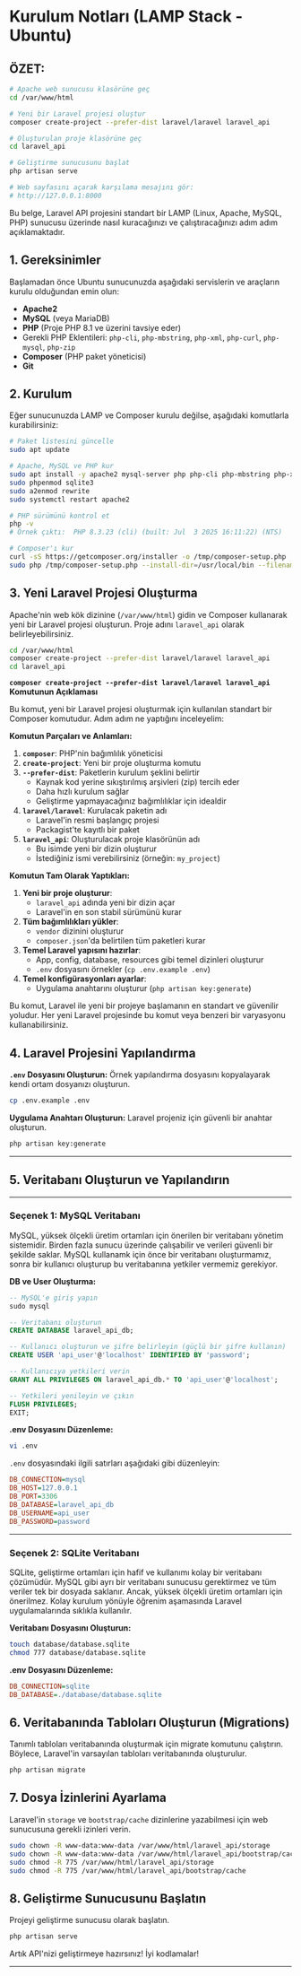 # Kurulum Notları (LAMP Stack - Ubuntu)

## ÖZET:

```bash
# Apache web sunucusu klasörüne geç
cd /var/www/html

# Yeni bir Laravel projesi oluştur
composer create-project --prefer-dist laravel/laravel laravel_api

# Oluşturulan proje klasörüne geç
cd laravel_api

# Geliştirme sunucusunu başlat
php artisan serve

# Web sayfasını açarak karşılama mesajını gör:
# http://127.0.0.1:8000

```

Bu belge, Laravel API projesini standart bir LAMP (Linux, Apache, MySQL, PHP) sunucusu üzerinde nasıl kuracağınızı ve çalıştıracağınızı adım adım açıklamaktadır.

## 1. Gereksinimler

Başlamadan önce Ubuntu sunucunuzda aşağıdaki servislerin ve araçların kurulu olduğundan emin olun:

- **Apache2**
- **MySQL** (veya MariaDB)
- **PHP** (Proje PHP 8.1 ve üzerini tavsiye eder)
- Gerekli PHP Eklentileri: `php-cli`, `php-mbstring`, `php-xml`, `php-curl`, `php-mysql`, `php-zip`
- **Composer** (PHP paket yöneticisi)
- **Git**

## 2. Kurulum

Eğer sunucunuzda LAMP ve Composer kurulu değilse, aşağıdaki komutlarla kurabilirsiniz:

```bash
# Paket listesini güncelle
sudo apt update

# Apache, MySQL ve PHP kur
sudo apt install -y apache2 mysql-server php php-cli php-mbstring php-xml php-curl php-mysql php-sqlite3 php-zip unzip
sudo phpenmod sqlite3
sudo a2enmod rewrite
sudo systemctl restart apache2

# PHP sürümünü kontrol et
php -v
# Örnek çıktı:  PHP 8.3.23 (cli) (built: Jul  3 2025 16:11:22) (NTS)

# Composer'ı kur
curl -sS https://getcomposer.org/installer -o /tmp/composer-setup.php
sudo php /tmp/composer-setup.php --install-dir=/usr/local/bin --filename=composer
```

## 3. Yeni Laravel Projesi Oluşturma

Apache'nin web kök dizinine (`/var/www/html`) gidin ve Composer kullanarak yeni bir Laravel projesi oluşturun. Proje adını `laravel_api` olarak belirleyebilirsiniz.

```bash
cd /var/www/html
composer create-project --prefer-dist laravel/laravel laravel_api
cd laravel_api
```

**`composer create-project --prefer-dist laravel/laravel laravel_api` Komutunun Açıklaması**

Bu komut, yeni bir Laravel projesi oluşturmak için kullanılan standart bir Composer komutudur. Adım adım ne yaptığını inceleyelim:

**Komutun Parçaları ve Anlamları:**

1. **`composer`**: PHP'nin bağımlılık yöneticisi
2. **`create-project`**: Yeni bir proje oluşturma komutu
3. **`--prefer-dist`**: Paketlerin kurulum şeklini belirtir
   - Kaynak kod yerine sıkıştırılmış arşivleri (zip) tercih eder
   - Daha hızlı kurulum sağlar
   - Geliştirme yapmayacağınız bağımlılıklar için idealdir
4. **`laravel/laravel`**: Kurulacak paketin adı
   - Laravel'in resmi başlangıç projesi
   - Packagist'te kayıtlı bir paket
5. **`laravel_api`**: Oluşturulacak proje klasörünün adı
   - Bu isimde yeni bir dizin oluşturur
   - İstediğiniz ismi verebilirsiniz (örneğin: `my_project`)

**Komutun Tam Olarak Yaptıkları:**

1. **Yeni bir proje oluşturur**:
   - `laravel_api` adında yeni bir dizin açar
   - Laravel'in en son stabil sürümünü kurar
2. **Tüm bağımlılıkları yükler**:
   - `vendor` dizinini oluşturur
   - `composer.json`'da belirtilen tüm paketleri kurar
3. **Temel Laravel yapısını hazırlar**:
   - App, config, database, resources gibi temel dizinleri oluşturur
   - `.env` dosyasını örnekler (`cp .env.example .env`)
4. **Temel konfigürasyonları ayarlar**:
   - Uygulama anahtarını oluşturur (`php artisan key:generate`)

Bu komut, Laravel ile yeni bir projeye başlamanın en standart ve güvenilir yoludur. Her yeni Laravel projesinde bu komut veya benzeri bir varyasyonu kullanabilirsiniz.

## 4. Laravel Projesini Yapılandırma

**`.env` Dosyasını Oluşturun:** Örnek yapılandırma dosyasını kopyalayarak kendi ortam dosyanızı oluşturun.

```bash
cp .env.example .env
```

**Uygulama Anahtarı Oluşturun:** Laravel projeniz için güvenli bir anahtar oluşturun.

```bash
php artisan key:generate
```

---

## 5. Veritabanı Oluşturun ve Yapılandırın

---

### Seçenek 1: MySQL Veritabanı

MySQL, yüksek ölçekli üretim ortamları için önerilen bir veritabanı yönetim sistemidir. Birden fazla sunucu üzerinde çalışabilir ve verileri güvenli bir şekilde saklar. MySQL kullanamk için önce bir veritabanı oluşturmamız, sonra bir kullanıcı oluşturup bu veritabanına yetkiler vermemiz gerekiyor.

**DB ve User Oluşturma:**

```sql
-- MySQL'e giriş yapın
sudo mysql

-- Veritabanı oluşturun
CREATE DATABASE laravel_api_db;

-- Kullanıcı oluşturun ve şifre belirleyin (güçlü bir şifre kullanın)
CREATE USER 'api_user'@'localhost' IDENTIFIED BY 'password';

-- Kullanıcıya yetkileri verin
GRANT ALL PRIVILEGES ON laravel_api_db.* TO 'api_user'@'localhost';

-- Yetkileri yenileyin ve çıkın
FLUSH PRIVILEGES;
EXIT;
```

**.env Dosyasını Düzenleme:**

```bash
vi .env
```

`.env` dosyasındaki ilgili satırları aşağıdaki gibi düzenleyin:

```ini
DB_CONNECTION=mysql
DB_HOST=127.0.0.1
DB_PORT=3306
DB_DATABASE=laravel_api_db
DB_USERNAME=api_user
DB_PASSWORD=password
```

---

### Seçenek 2: SQLite Veritabanı

SQLite, geliştirme ortamları için hafif ve kullanımı kolay bir veritabanı çözümüdür. MySQL gibi ayrı bir veritabanı sunucusu gerektirmez ve tüm veriler tek bir dosyada saklanır. Ancak, yüksek ölçekli üretim ortamları için önerilmez. Kolay kurulum yönüyle öğrenim aşamasında Laravel uygulamalarında sıklıkla kullanılır.

**Veritabanı Dosyasını Oluşturun:**

```bash
touch database/database.sqlite
chmod 777 database/database.sqlite
```

**.env Dosyasını Düzenleme:**

```ini
DB_CONNECTION=sqlite
DB_DATABASE=./database/database.sqlite
```

## 6. Veritabanında Tabloları Oluşturun (Migrations)

Tanımlı tabloları veritabanında oluşturmak için migrate komutunu çalıştırın. Böylece, Laravel'in varsayılan tabloları veritabanında oluşturulur.

```bash
php artisan migrate
```

## 7. Dosya İzinlerini Ayarlama

Laravel'in `storage` ve `bootstrap/cache` dizinlerine yazabilmesi için web sunucusuna gerekli izinleri verin.

```bash
sudo chown -R www-data:www-data /var/www/html/laravel_api/storage
sudo chown -R www-data:www-data /var/www/html/laravel_api/bootstrap/cache
sudo chmod -R 775 /var/www/html/laravel_api/storage
sudo chmod -R 775 /var/www/html/laravel_api/bootstrap/cache
```

## 8. Geliştirme Sunucusunu Başlatın

Projeyi geliştirme sunucusu olarak başlatın.

```bash
php artisan serve
```

Artık API'nizi geliştirmeye hazırsınız! İyi kodlamalar!

---
